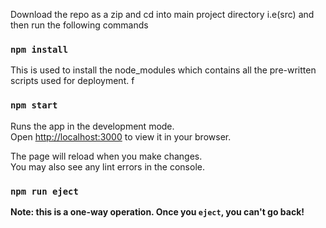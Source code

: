 Download the repo as a zip and cd into main project directory i.e(src) and then run the following commands

### `npm install`

This is used to install the node_modules which contains all the pre-written scripts used for deployment. f

### `npm start`

Runs the app in the development mode.\
Open [http://localhost:3000](http://localhost:3000) to view it in your browser.

The page will reload when you make changes.\
You may also see any lint errors in the console.


### `npm run eject`

**Note: this is a one-way operation. Once you `eject`, you can't go back!**

